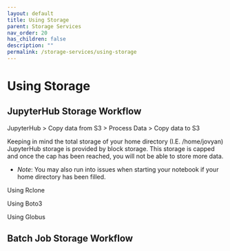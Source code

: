 ```yaml
---
layout: default
title: Using Storage
parent: Storage Services
nav_order: 20
has_children: false
description: ""
permalink: /storage-services/using-storage
---
```


# Using Storage


## JupyterHub Storage Workflow
JupyterHub > Copy data from S3 > Process Data > Copy data to S3

Keeping in mind the total storage of your home directory (I.E. /home/jovyan)
JupyterHub storage is provided by block storage.
This storage is capped and once the cap has been reached, you will not be able to store more data.
- *Note*: You may also run into issues when starting your notebook if your home directory has been filled.

Using Rclone

Using Boto3

Using Globus

## Batch Job Storage Workflow

